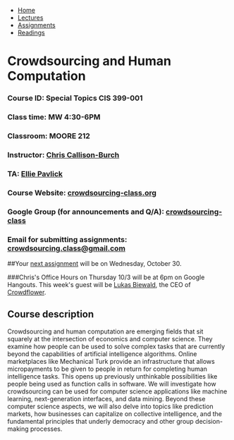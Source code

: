 <ul id="ProjectSubmenu">
    <li><a class="home" href="index.html" title="Home">Home</a></li>
    <li><a class="syllabus" href="syllabus.html" title="Lectures">Lectures</a></li>
    <li><a class="assignments" href="assignments.html" title="Assignments">Assignments</a></li>
    <li><a class="resources" href="resources.html" title="Resources">Readings</a></li>
</ul>

# Crowdsourcing and Human Computation

### Course ID: Special Topics CIS 399-001
### Class time: MW 4:30-6PM 
### Classroom: MOORE 212
### Instructor: [Chris Callison-Burch](http://www.cs.jhu.edu/~ccb/)
### TA: [Ellie Pavlick](http://www.seas.upenn.edu/~epavlick/)
### Course Website: [crowdsourcing-class.or](http://crowdsourcing-class.org)<a href="http://en.wikipedia.org/wiki/Loop_(graph_theory)">g</a>
### Google Group (for announcements and Q/A): [crowdsourcing-class](https://groups.google.com/forum/#!forum/crowdsourcing-class)
### Email for submitting assignments: crowdsourcing.class@gmail.com


##Your [next assignment](assignments/wa2.html) will be on Wednesday, October 30. 

###Chris's Office Hours on Thursday 10/3 will be at 6pm on Google Hangouts. This week's guest will be [Lukas Biewald](http://www.lukasbiewald.com), the CEO of [Crowdflower](http://crowdflower.com).



## Course description
Crowdsourcing and human computation are emerging fields that sit squarely at the intersection of economics and computer science.  They examine how people can be used to solve complex tasks that are currently beyond the capabilities of artificial intelligence algorithms.  Online marketplaces like Mechanical Turk provide an infrastructure that allows micropayments to be given to people in return for completing human intelligence tasks. This opens up previously unthinkable possibilities like people being used as function calls in software.  We will investigate how crowdsourcing can be used for computer science applications like machine learning, next-generation interfaces, and data mining.  Beyond these computer science aspects, we will also delve into topics like prediction markets, how businesses can capitalize on collective intelligence, and the fundamental principles that underly democracy and other group decision-making processes.</p>

